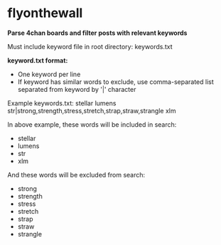 # flyonthewall

<b>Parse 4chan boards and filter posts with relevant keywords</b>

Must include keyword file in root directory: keywords.txt

<b>keyword.txt format:</b>
 - One keyword per line
 - If keyword has similar words to exclude, use comma-separated list separated from keyword by '|'  character

Example keywords.txt:
stellar
lumens
str|strong,strength,stress,stretch,strap,straw,strangle
xlm

In above example, these words will be included in search:
- stellar
- lumens
- str
- xlm

And these words will be excluded from search:
- strong
- strength
- stress
- stretch
- strap
- straw
- strangle
